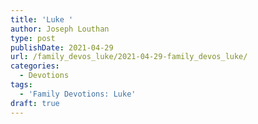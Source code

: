 ```yaml
---
title: 'Luke '
author: Joseph Louthan
type: post
publishDate: 2021-04-29
url: /family_devos_luke/2021-04-29-family_devos_luke/
categories:
  - Devotions
tags:
  - 'Family Devotions: Luke'
draft: true
---
```

